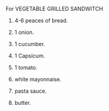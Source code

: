    For  VEGETABLE GRILLED SANDWITCH

   1)  4-6 peaces of bread.

   2)  1 onion.

   3)  1 cucumber.
   
   4)  1 Capsicum.
   
   5)  1 tomato.
   
   6)  white mayonnaise.
   
   7)  pasta sauce.

   8) butter.